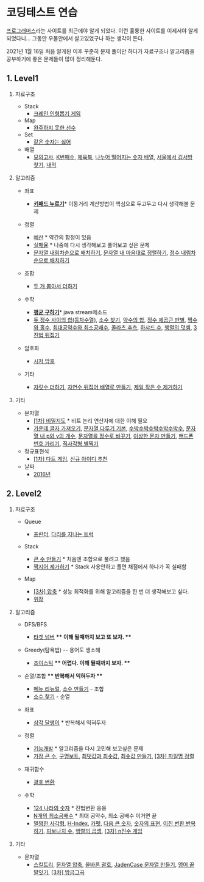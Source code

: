 # 코딩테스트 연습

[프로그래머스](https://programmers.co.kr/)라는 사이트를 최근에야 알게 되었다. 이런 훌륭한 사이트를 이제서야 알게 되었다니... 그동안 우물안에서 살고있었구나 하는 생각이 든다.

2021년 1월 16일 처음 알게된 이후 꾸준히 문제 풀이만 하다가 자료구조나 알고리즘을 공부하기에 좋은 문제들이 많아 정리해둔다.

## 1. Level1

1. 자료구조

   - Stack
     - [크레인 인형뽑기 게임](level1/크레인_인형뽑기_게임)
   - Map
     - [완주하지 못한 선수](level1/완주하지_못한_선수)
   - Set
     - [같은 숫자는 싫어](level1/같은_숫자는_싫어)
   - 배열
     - [모의고사](level1/모의고사), [K번째수](level1/K번째수), [체육복](level1/체육복), [나누어 떨어지는 숫자 배열](level1/나누어_떨어지는_숫자_배열), [서울에서 김서방 찾기](level1/서울에서_김서방_찾기), [내적](level1/내적)

2. 알고리즘

   - 좌표
     - **[키패드 누르기](level1/키패드_누르기)**\* 이동거리 계산방법이 핵심으로 두고두고 다시 생각해볼 문제
   - 정렬

     - [예산](level1/예산) \* 약간의 함정이 있음
     - [실패율](level1/실패율) \* 나중에 다시 생각해보고 풀어보고 싶은 문제
     - [문자열 내림차순으로 배치하기](level1/문자열_내림차순으로_배치하기), [문자열 내 마음대로 정렬하기](level1/문자열_내_마음대로_정렬하기), [정수 내림차순으로 배치하기](level1/정수_내림차순으로_배치하기)

   - 조합
     - [두 개 뽑아서 더하기](level1/두_개_뽑아서_더하기)
   - 수학
     - **[평균 구하기](level1/평균_구하기)**\* java stream메소드
     - [두 정수 사이의 합(등차수열)](level1/두_정수_사이의_합), [소수 찾기](level1/소수_찾기), [약수의 합](level1/약수의_합), [정수 제곱근 판별](level1/정수_제곱근_판별), [짝수와 홀수](level1/짝수와_홀수), [최대공약수와 최소공배수](level1/최대공약수와_최소공배수), [콜라츠 추측](level1/콜라츠_추측), [하샤드 수](level1/하샤드_수), [행렬의 덧셈](level1/행렬의_덧셈), [3진법 뒤집기](level1/3진법_뒤집기)
   - 암호화
     - [시저 암호](level1/시저_암호)
   - 기타
     - [자릿수 더하기](level1/자릿수_더하기), [자연수 뒤집어 배열로 만들기](level1/자연수_뒤집어_배열로_만들기), [제일 작은 수 제거하기](level1/제일_작은_수_제거하기)

3. 기타

   - 문자열
     - [[1차] 비밀지도](level1/[1차]_비밀지도) \* 비트 논리 연산자에 대한 이해 필요
     - [가운데 글자 가져오기](level1/가운데_글자_가져오기), [문자열 다루기 기본](level1/문자열_다루기_기본), [수박수박수박수박수박수](level1/수박수박수박수박수박수), [문자열 내 p와 y의 개수](level1/문자열_내_p와_y의_개수), [문자열을 정수로 바꾸기](level1/문자열을_정수로_바꾸기), [이상한 문자 만들기](level1/이상한_문자_만들기), [핸드폰 번호 가리기](level1/핸드폰_번호_가리기), [직사각형 별찍기](level1/직사각형_별찍기)
   - 정규표현식
     - [[1차] 다트 게임](level1/[1차]_다트_게임), [신규 아이디 추천](level1/신규_아이디_추천)
   - 날짜
     - [2016년](level1/2016년)

## 2. Level2

1. 자료구조

   - Queue

     - [프린터](level2/프린터), [다리를 지나는 트럭](level2/다리를_지나는_트럭)

   - Stack
     - [큰 수 만들기](level2/큰_수_만들기) \* 처음엔 조합으로 풀려고 했음
     - [짝지어 제거하기](level2/짝지어_제거하기) \* Stack 사용안하고 풀면 채점에서 하나가 꼭 실패함
   - Map
     - [[3차] 압축](level2/[3차]_압축) \* 성능 최적화를 위해 알고리즘을 한 번 더 생각해보고 싶다.
     - [위장](level2/위장)

2. 알고리즘

   - DFS/BFS

     - [타겟 넘버](level2/타겟_넘버) **\*\* 이해 될때까지 보고 또 보자. \*\***

   - Greedy(탐욕법) -- 용어도 생소해
     - [조이스틱](level2/조이스틱) **\*\* 어렵다. 이해 될때까지 보자. \*\***
   - 순열/조합 **\*\* 반복해서 익혀두자 \*\***
     - [메뉴 리뉴얼](level2/메뉴_리뉴얼), [소수 만들기](level2/소수_만들기) - 조합
     - [소수 찾기](level2/소수_찾기) - 순열
   - 좌표
     - [삼각 달팽이](level2/삼각_달팽이) \* 반복해서 익혀두자
   - 정렬

     - [기능개발](level2/기능개발) \* 알고리즘을 다시 고민해 보고싶은 문제
     - [가장 큰 수](level2/가장_큰_수), [구명보트](level2/구명보트), [최댓값과 최솟값](level2/최댓값과_최솟값), [최솟값 만들기](level2/최솟값_만들기), [[3차] 파일명 정렬](level2/[3차]_파일명_정렬)

   - 재귀함수

     - [괄호 변환](level2/괄호_변환)

   - 수학
     - [124 나라의 숫자](level2/124_나라의_숫자) \* 진법변환 응용
     - [N개의 최소공배수](level2/N개의_최소공배수) \* 최대 공약수, 최소 공배수 이거면 끝
     - [멀쩡한 사각형](level2/멀쩡한_사각형), [H-Index](level2/H-Index), [카펫](level2/카펫), [다음 큰 숫자](level2/다음_큰_숫자), [숫자의 표현](level2/숫자의_표현), [이진 변환 반복하기](level2/이진_변환_반복하기), [피보나치 수](level2/피보나치_수), [행렬의 곱셈](level2/행렬의_곱셈), [[3차] n진수 게임](level2/[3차]_n진수_게임)

3. 기타
   - 문자열
     - [스킬트리](level2/스킬트리), [문자열 압축](level2/문자열_압축), [올바른 괄호](level2/올바른_괄호), [JadenCase 문자열 만들기](level2/JadenCase_문자열_만들기), [영어 끝말잇기](level2/영어_끝말잇기), [[3차] 방금그곡](level2/[3차]_방금그곡)
